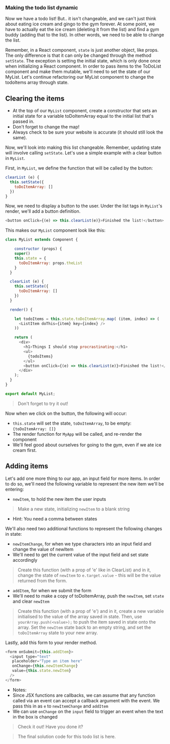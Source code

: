 ### Making the todo list dynamic

Now we have a todo list! But.. it isn't changeable, and we can't just think about eating ice cream and gingo to the gym forever. At some point, we have to actually eat the ice cream (deleting it from the list) and find a gym buddy (adding that to the list). In other words, we need to be able to change the list.

Remember, in a React component, `state` is just another object, like props. The only difference is that it can only be changed through the method `setState`. The exception is setting the initial state, which is only done once when initializing a React component. In order to pass items to the ToDoList component and make them mutable, we'll need to set the state of our MyList. Let's continue refactoring our MyList component to change the todoItems array through state.

## Clearing the items

* At the top of our `MyList` component, create a constructor that sets an initial state for a variable toDoItemArray equal to the initial list that's passed in.
* Don't forget to change the map!
* Always check to be sure your website is accurate (it should still look the same).

Now, we'll look into making this list changeable. Remember, updating state will involve calling `setState`. Let's use a simple example with a clear button in `MyList`.

First, in `MyList`, we define the function that will be called by the button:
```js
clearList (e) {
  this.setState({
    toDoItemArray: []
  })
}
```

Now, we need to display a button to the user. Under the list tags in `MyList`'s render, we'll add a button definition.
```js
<button onClick={(e) => this.clearList(e)}>Finished the list!</button>
```

This makes our `MyList` component look like this:
```js
class MyList extends Component {

    constructor (props) {
    super()
    this.state = {
      toDoItemArray: props.theList
    }
  }

  clearList (e) {
    this.setState({
      toDoItemArray: []
    })
  }

  render() {

    let todoItems = this.state.toDoItemArray.map( (item, index) => (
      <ListItem doThis={item} key={index} />
    ))

    return (
      <div>
        <h1>Things I should stop procrastinating:</h1>
        <ul>
          {todoItems}
        </ul>
        <button onClick={(e) => this.clearList(e)}>Finished the list!</button>
      </div>
    );
  }
}

export default MyList;
```

> Don't forget to try it out!

Now when we click on the button, the following will occur:
* `this.state` will set the state, `toDoItemArray`, to be empty: `{toDoItemArray: []}`
* The render function for `MyApp` will be called, and re-render the component
* We'll feel good about ourselves for going to the gym, even if we ate ice cream first.

## Adding items

Let's add one more thing to our app, an input field for more items. In order to do so, we'll need the following variable to represent the new item we'll be entering:
* `newItem`, to hold the new item the user inputs
 > Make a new state, initializing `newItem` to a blank string
 * Hint: You need a comma between states

We'll also need two additional functions to represent the following changes in state:
* `newItemChange`, for when we type characters into an input field and change the value of newItem
 * We'll need to get the current value of the input field and set state accordingly
 > Create this function (with a prop of 'e' like in ClearList) and in it, change the state of `newItem` to `e.target.value` - this will be the value returned from the form.
* `addItem`, for when we submit the form
 * We'll need to make a copy of toDoItemArray, push the `newItem`, set `state` and clear `newItem`
> Create this function (with a prop of 'e') and in it, create a new variable initialised to the value of the array saved in state. Then, use `yourArray.push(<value>);` to push the item saved in state onto the array. Set the `newItem` state back to an empty string, and set the `toDoItemArray` state to your new array.


Lastly, add this form to your render method.
```js
<form onSubmit={this.addItem}>
  <input type="text"
   placeholder="Type an item here"
   onChange={this.newItemChange}
   value={this.state.newItem}
  />
</form>
```
* Notes:
 * Since JSX functions are callbacks, we can assume that any function called via an event can accept a callback argument with the event. We pass this in as `e` to `newItemChange` and `addItem`
 * We can use `onChange` on the `input` field to trigger an event when the text in the box is changed

 > Check it out! Have you done it?

 > The final solution code for this todo list is here.
